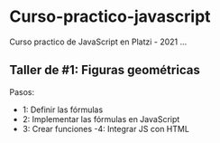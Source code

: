 # Curso-practico-javascript
Curso practico de JavaScript en Platzi - 2021
...
## Taller de #1: Figuras geométricas
Pasos:

- 1: Definir las fórmulas
- 2: Implementar las fórmulas en JavaScript
- 3: Crear funciones
-4: Integrar JS con HTML
